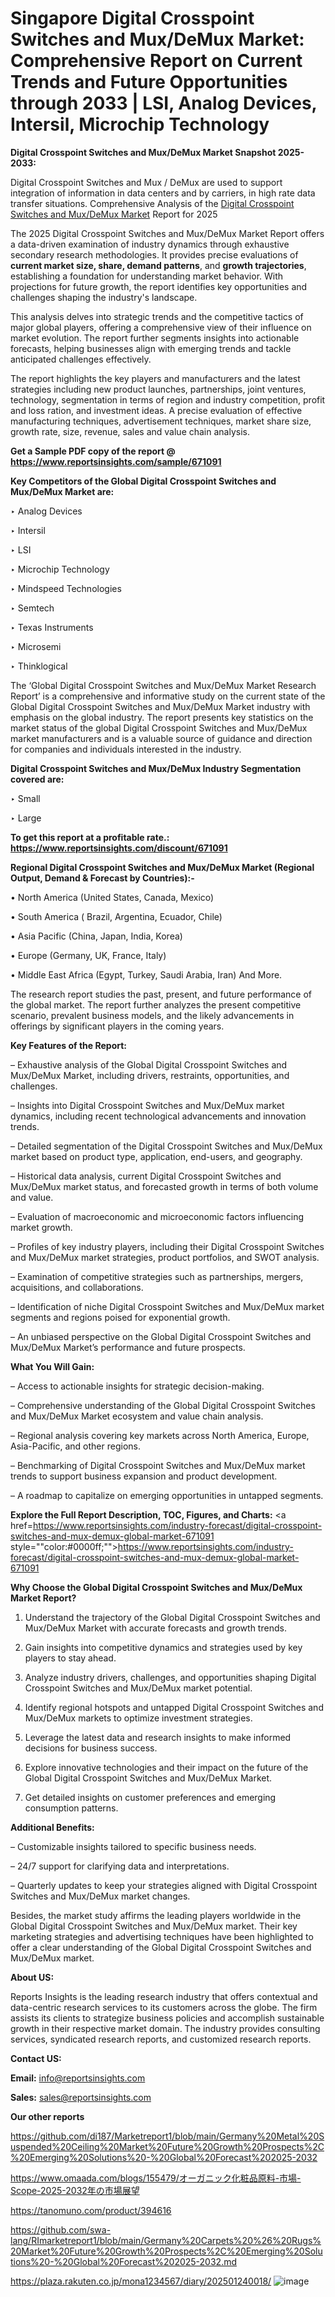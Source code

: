 # Singapore Digital Crosspoint Switches and Mux/DeMux Market: Comprehensive Report on Current Trends and Future Opportunities through 2033 | LSI, Analog Devices, Intersil, Microchip Technology

<strong>Digital Crosspoint Switches and Mux/DeMux Market Snapshot 2025-2033:</strong>

Digital Crosspoint Switches and Mux / DeMux are used to support integration of information in data centers and by carriers, in high rate data transfer situations. Comprehensive Analysis of the <a href=https://www.reportsinsights.com/sample/671091>Digital Crosspoint Switches and Mux/DeMux Market</a> Report for 2025

The 2025 Digital Crosspoint Switches and Mux/DeMux Market Report offers a data-driven examination of industry dynamics through exhaustive secondary research methodologies. It provides precise evaluations of <strong>current market size, share, demand patterns</strong>, and <strong>growth trajectories</strong>, establishing a foundation for understanding market behavior. With projections for future growth, the report identifies key opportunities and challenges shaping the industry's landscape.

This analysis delves into strategic trends and the competitive tactics of major global players, offering a comprehensive view of their influence on market evolution. The report further segments insights into actionable forecasts, helping businesses align with emerging trends and tackle anticipated challenges effectively.

The report highlights the key players and manufacturers and the latest strategies including new product launches, partnerships, joint ventures, technology, segmentation in terms of region and industry competition, profit and loss ration, and investment ideas. A precise evaluation of effective manufacturing techniques, advertisement techniques, market share size, growth rate, size, revenue, sales and value chain analysis.

<strong>Get a Sample PDF copy of the report @ <a href=https://www.reportsinsights.com/sample/671091 style=color:#0000ff;>https://www.reportsinsights.com/sample/671091</a></strong>

<strong>Key Competitors of the Global Digital Crosspoint Switches and Mux/DeMux Market are:</strong>

‣ Analog Devices

‣ Intersil

‣ LSI

‣ Microchip Technology

‣ Mindspeed Technologies

‣ Semtech

‣ Texas Instruments

‣ Microsemi

‣ Thinklogical

The ‘Global Digital Crosspoint Switches and Mux/DeMux Market Research Report’ is a comprehensive and informative study on the current state of the Global Digital Crosspoint Switches and Mux/DeMux Market industry with emphasis on the global industry. The report presents key statistics on the market status of the global Digital Crosspoint Switches and Mux/DeMux market manufacturers and is a valuable source of guidance and direction for companies and individuals interested in the industry.

<strong>Digital Crosspoint Switches and Mux/DeMux Industry Segmentation covered are:</strong>

‣ Small

‣ Large

<strong>To get this report at a profitable rate.: <a href=https://www.reportsinsights.com/discount/671091 style=color:#0000ff;>https://www.reportsinsights.com/discount/671091</a></strong>

<strong>Regional Digital Crosspoint Switches and Mux/DeMux Market (Regional Output, Demand &amp; Forecast by Countries):-</strong>

• North America (United States, Canada, Mexico)

• South America ( Brazil, Argentina, Ecuador, Chile)

• Asia Pacific (China, Japan, India, Korea)

• Europe (Germany, UK, France, Italy)

• Middle East Africa (Egypt, Turkey, Saudi Arabia, Iran) And More.

The research report studies the past, present, and future performance of the global market. The report further analyzes the present competitive scenario, prevalent business models, and the likely advancements in offerings by significant players in the coming years.

<strong>Key Features of the Report:</strong>

– Exhaustive analysis of the Global Digital Crosspoint Switches and Mux/DeMux Market, including drivers, restraints, opportunities, and challenges.

– Insights into Digital Crosspoint Switches and Mux/DeMux market dynamics, including recent technological advancements and innovation trends.

– Detailed segmentation of the Digital Crosspoint Switches and Mux/DeMux market based on product type, application, end-users, and geography.

– Historical data analysis, current Digital Crosspoint Switches and Mux/DeMux market status, and forecasted growth in terms of both volume and value.

– Evaluation of macroeconomic and microeconomic factors influencing market growth.

– Profiles of key industry players, including their Digital Crosspoint Switches and Mux/DeMux market strategies, product portfolios, and SWOT analysis.

– Examination of competitive strategies such as partnerships, mergers, acquisitions, and collaborations.

– Identification of niche Digital Crosspoint Switches and Mux/DeMux market segments and regions poised for exponential growth.

– An unbiased perspective on the Global Digital Crosspoint Switches and Mux/DeMux Market’s performance and future prospects.

<strong>What You Will Gain:</strong>

– Access to actionable insights for strategic decision-making.

– Comprehensive understanding of the Global Digital Crosspoint Switches and Mux/DeMux Market ecosystem and value chain analysis.

– Regional analysis covering key markets across North America, Europe, Asia-Pacific, and other regions.

– Benchmarking of Digital Crosspoint Switches and Mux/DeMux market trends to support business expansion and product development.

– A roadmap to capitalize on emerging opportunities in untapped segments.

<strong>Explore the Full Report Description, TOC, Figures, and Charts:</strong>
<a href=https://www.reportsinsights.com/industry-forecast/digital-crosspoint-switches-and-mux-demux-global-market-671091 style=""color:#0000ff;"">https://www.reportsinsights.com/industry-forecast/digital-crosspoint-switches-and-mux-demux-global-market-671091</a>

<strong>Why Choose the Global Digital Crosspoint Switches and Mux/DeMux Market Report?</strong>

1. Understand the trajectory of the Global Digital Crosspoint Switches and Mux/DeMux Market with accurate forecasts and growth trends.

2. Gain insights into competitive dynamics and strategies used by key players to stay ahead.

3. Analyze industry drivers, challenges, and opportunities shaping Digital Crosspoint Switches and Mux/DeMux market potential.

4. Identify regional hotspots and untapped Digital Crosspoint Switches and Mux/DeMux markets to optimize investment strategies.

5. Leverage the latest data and research insights to make informed decisions for business success.

6. Explore innovative technologies and their impact on the future of the Global Digital Crosspoint Switches and Mux/DeMux Market.

7. Get detailed insights on customer preferences and emerging consumption patterns.

<strong>Additional Benefits:</strong>

– Customizable insights tailored to specific business needs.

– 24/7 support for clarifying data and interpretations.

– Quarterly updates to keep your strategies aligned with Digital Crosspoint Switches and Mux/DeMux market changes.

Besides, the market study affirms the leading players worldwide in the Global Digital Crosspoint Switches and Mux/DeMux market. Their key marketing strategies and advertising techniques have been highlighted to offer a clear understanding of the Global Digital Crosspoint Switches and Mux/DeMux market.

<strong><strong>About US</strong>:</strong>

Reports Insights is the leading research industry that offers contextual and data-centric research services to its customers across the globe. The firm assists its clients to strategize business policies and accomplish sustainable growth in their respective market domain. The industry provides consulting services, syndicated research reports, and customized research reports.

<strong>Contact US:</strong>

<p class=><b>Email:</b> <a href=mailto:info@reportsinsights.com>info@reportsinsights.com</a></p>
<p class=><b>Sales:</b> <a href=mailto:sales@reportsinsights.com>sales@reportsinsights.com</a></p>

<strong>Our other reports</strong>

<a href=https://github.com/di187/Marketreport1/blob/main/Germany%20Metal%20Suspended%20Ceiling%20Market%20Future%20Growth%20Prospects%2C%20Emerging%20Solutions%20-%20Global%20Forecast%202025-2032>https://github.com/di187/Marketreport1/blob/main/Germany%20Metal%20Suspended%20Ceiling%20Market%20Future%20Growth%20Prospects%2C%20Emerging%20Solutions%20-%20Global%20Forecast%202025-2032</a>

<a href=https://www.omaada.com/blogs/155479/オーガニック化粧品原料-市場-Scope-2025-2032年の市場展望>https://www.omaada.com/blogs/155479/オーガニック化粧品原料-市場-Scope-2025-2032年の市場展望</a>

<a href=https://tanomuno.com/product/394616>https://tanomuno.com/product/394616</a>

<a href=https://github.com/swa-lang/RImarketreport1/blob/main/Germany%20Carpets%20%26%20Rugs%20Market%20Future%20Growth%20Prospects%2C%20Emerging%20Solutions%20-%20Global%20Forecast%202025-2032.md>https://github.com/swa-lang/RImarketreport1/blob/main/Germany%20Carpets%20%26%20Rugs%20Market%20Future%20Growth%20Prospects%2C%20Emerging%20Solutions%20-%20Global%20Forecast%202025-2032.md</a>

<a href=https://plaza.rakuten.co.jp/mona1234567/diary/202501240018/>https://plaza.rakuten.co.jp/mona1234567/diary/202501240018/</a>
![image](https://github.com/user-attachments/assets/d4b81bba-6a23-42a2-abe0-ce684bda3267)
